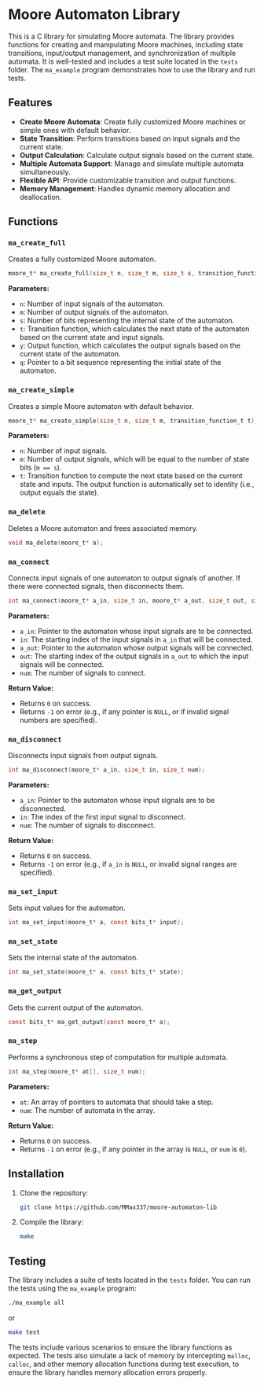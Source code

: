 # Moore Automaton Library

This is a C library for simulating Moore automata. The library provides functions for creating and manipulating Moore machines, including state transitions, input/output management, and synchronization of multiple automata. It is well-tested and includes a test suite located in the `tests` folder. The `ma_example` program demonstrates how to use the library and run tests.

## Features

- **Create Moore Automata**: Create fully customized Moore machines or simple ones with default behavior.
- **State Transition**: Perform transitions based on input signals and the current state.
- **Output Calculation**: Calculate output signals based on the current state.
- **Multiple Automata Support**: Manage and simulate multiple automata simultaneously.
- **Flexible API**: Provide customizable transition and output functions.
- **Memory Management**: Handles dynamic memory allocation and deallocation.

## Functions

### `ma_create_full`

Creates a fully customized Moore automaton.

```c
moore_t* ma_create_full(size_t n, size_t m, size_t s, transition_function_t t, output_function_t y, const bits_t* q);
```
**Parameters:**
- `n`: Number of input signals of the automaton.
- `m`: Number of output signals of the automaton.
- `s`: Number of bits representing the internal state of the automaton.
- `t`: Transition function, which calculates the next state of the automaton based on the current state and input signals.
- `y`: Output function, which calculates the output signals based on the current state of the automaton.
- `q`: Pointer to a bit sequence representing the initial state of the automaton.

### `ma_create_simple`

Creates a simple Moore automaton with default behavior.

```c
moore_t* ma_create_simple(size_t n, size_t m, transition_function_t t);
```
**Parameters:**
- `n`: Number of input signals.
- `m`: Number of output signals, which will be equal to the number of state bits (`m == s`).
- `t`: Transition function to compute the next state based on the current state and inputs. The output function is automatically set to identity (i.e., output equals the state).

### `ma_delete`

Deletes a Moore automaton and frees associated memory.

```c
void ma_delete(moore_t* a);
```

### `ma_connect`

Connects input signals of one automaton to output signals of another. If there were connected signals, then disconnects them.

```c
int ma_connect(moore_t* a_in, size_t in, moore_t* a_out, size_t out, size_t num);
```
**Parameters:**
- `a_in`: Pointer to the automaton whose input signals are to be connected.
- `in`: The starting index of the input signals in `a_in` that will be connected.
- `a_out`: Pointer to the automaton whose output signals will be connected.
- `out`: The starting index of the output signals in `a_out` to which the input signals will be connected.
- `num`: The number of signals to connect.

**Return Value:**
- Returns `0` on success.
- Returns `-1` on error (e.g., if any pointer is `NULL`, or if invalid signal numbers are specified).


### `ma_disconnect`

Disconnects input signals from output signals.

```c
int ma_disconnect(moore_t* a_in, size_t in, size_t num);
```
**Parameters:**
- `a_in`: Pointer to the automaton whose input signals are to be disconnected.
- `in`: The index of the first input signal to disconnect.
- `num`: The number of signals to disconnect.

**Return Value:**
- Returns `0` on success.
- Returns `-1` on error (e.g., if `a_in` is `NULL`, or invalid signal ranges are specified).

### `ma_set_input`

Sets input values for the automaton.

```c
int ma_set_input(moore_t* a, const bits_t* input);
```

### `ma_set_state`

Sets the internal state of the automaton.

```c
int ma_set_state(moore_t* a, const bits_t* state);
```

### `ma_get_output`

Gets the current output of the automaton.

```c
const bits_t* ma_get_output(const moore_t* a);
```

### `ma_step`

Performs a synchronous step of computation for multiple automata.

```c
int ma_step(moore_t* at[], size_t num);
```
**Parameters:**
- `at`: An array of pointers to automata that should take a step.
- `num`: The number of automata in the array.

**Return Value:**
- Returns `0` on success.
- Returns `-1` on error (e.g., if any pointer in the array is `NULL`, or `num` is `0`).

## Installation

1. Clone the repository:
   ```bash
   git clone https://github.com/MMax337/moore-automaton-lib
   ```

2. Compile the library:
   ```bash
   make
   ```

## Testing

The library includes a suite of tests located in the `tests` folder. You can run the tests using the `ma_example` program:

```bash
./ma_example all
```
or 
```bash
make test
```

The tests include various scenarios to ensure the library functions as expected. The tests also simulate a lack of memory by intercepting `malloc`, `calloc`, and other memory allocation functions during test execution, to ensure the library handles memory allocation errors properly.

